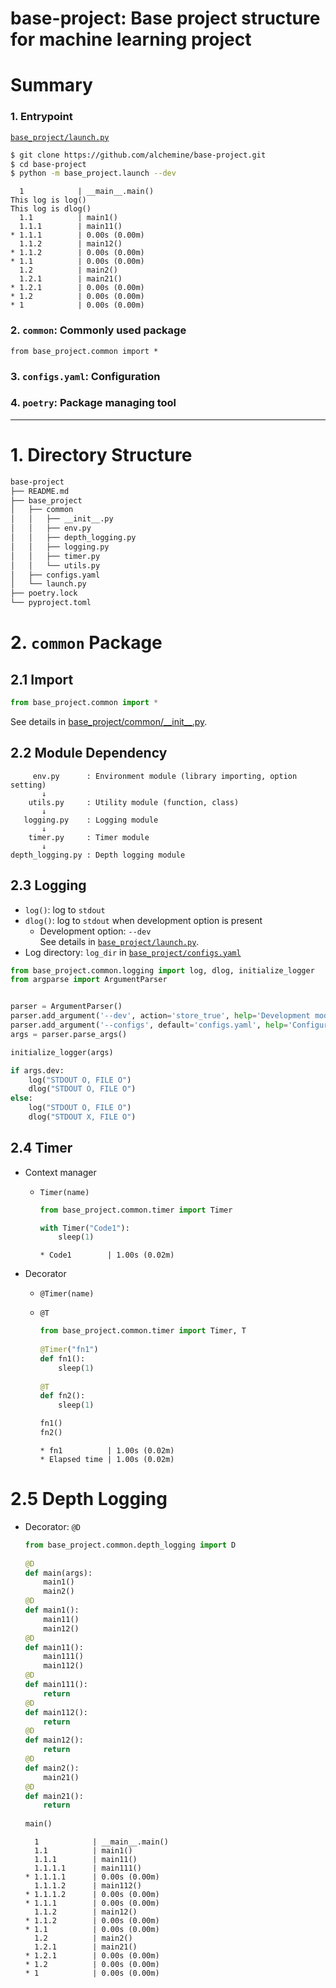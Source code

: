 # base-project: Base project structure for machine learning project

# Summary
### 1. Entrypoint
[`base_project/launch.py`](https://github.com/alchemine/base-project/blob/main/base_project/launch.py)
```bash
$ git clone https://github.com/alchemine/base-project.git
$ cd base-project
$ python -m base_project.launch --dev
```

```
  1            | __main__.main()
This log is log()
This log is dlog()
  1.1          | main1()
  1.1.1        | main11()
* 1.1.1        | 0.00s (0.00m)
  1.1.2        | main12()
* 1.1.2        | 0.00s (0.00m)
* 1.1          | 0.00s (0.00m)
  1.2          | main2()
  1.2.1        | main21()
* 1.2.1        | 0.00s (0.00m)
* 1.2          | 0.00s (0.00m)
* 1            | 0.00s (0.00m)
```

### 2. `common`: Commonly used package
`from base_project.common import *`

### 3. `configs.yaml`: Configuration

### 4. `poetry`: Package managing tool

---

# 1. Directory Structure
```bash
base-project
├── README.md
├── base_project
│   ├── common
│   │   ├── __init__.py
│   │   ├── env.py
│   │   ├── depth_logging.py
│   │   ├── logging.py
│   │   ├── timer.py
│   │   └── utils.py
│   ├── configs.yaml
│   └── launch.py
├── poetry.lock
└── pyproject.toml
```

# 2. `common` Package
## 2.1 Import
```python
from base_project.common import *
```
See details in [base_project/common/\_\_init\_\_.py](https://github.com/alchemine/base-project/blob/main/base_project/common/__init__.py).

## 2.2 Module Dependency
```
     env.py      : Environment module (library importing, option setting)
       ↓
    utils.py     : Utility module (function, class)
       ↓
   logging.py    : Logging module
       ↓
    timer.py     : Timer module
       ↓
depth_logging.py : Depth logging module
```

## 2.3 Logging
- `log()`: log to `stdout`
- `dlog()`: log to `stdout` when development option is present
  - Development option: `--dev` \
  See details in [`base_project/launch.py`](https://github.com/alchemine/base-project/blob/main/base_project/launch.py).
- Log directory: `log_dir` in [`base_project/configs.yaml`](https://github.com/alchemine/base-project/blob/main/base_project/configs.yaml)

```python
from base_project.common.logging import log, dlog, initialize_logger
from argparse import ArgumentParser


parser = ArgumentParser()
parser.add_argument('--dev', action='store_true', help='Development mode or not')
parser.add_argument('--configs', default='configs.yaml', help='Configuration file path (yaml)')
args = parser.parse_args()

initialize_logger(args)

if args.dev:
    log("STDOUT O, FILE O")
    dlog("STDOUT O, FILE O")
else:
    log("STDOUT O, FILE O")
    dlog("STDOUT X, FILE O")
```

## 2.4 Timer
- Context manager
    - `Timer(name)`
        ```python
        from base_project.common.timer import Timer
      
        with Timer("Code1"):
            sleep(1)
        ```

        ```
        * Code1        | 1.00s (0.02m)
      ```
- Decorator
    - `@Timer(name)`
    - `@T`
      ```python
      from base_project.common.timer import Timer, T
        
      @Timer("fn1")
      def fn1():
          sleep(1)
            
      @T
      def fn2():
          sleep(1)
      
      fn1()
      fn2()
      ```

      ```
      * fn1          | 1.00s (0.02m)
      * Elapsed time | 1.00s (0.02m)
      ```

# 2.5 Depth Logging
- Decorator: `@D`
    ```python
    from base_project.common.depth_logging import D
      
    @D
    def main(args):
        main1()
        main2()
    @D
    def main1():
        main11()
        main12()
    @D
    def main11():
        main111()
        main112()
    @D
    def main111():
        return
    @D
    def main112():
        return
    @D
    def main12():
        return
    @D
    def main2():
        main21()
    @D
    def main21():
        return
        
    main()
    ```

    ```
      1            | __main__.main()
      1.1          | main1()
      1.1.1        | main11()
      1.1.1.1      | main111()
    * 1.1.1.1      | 0.00s (0.00m)
      1.1.1.2      | main112()
    * 1.1.1.2      | 0.00s (0.00m)
    * 1.1.1        | 0.00s (0.00m)
      1.1.2        | main12()
    * 1.1.2        | 0.00s (0.00m)
    * 1.1          | 0.00s (0.00m)
      1.2          | main2()
      1.2.1        | main21()
    * 1.2.1        | 0.00s (0.00m)
    * 1.2          | 0.00s (0.00m)
    * 1            | 0.00s (0.00m)
    ```
